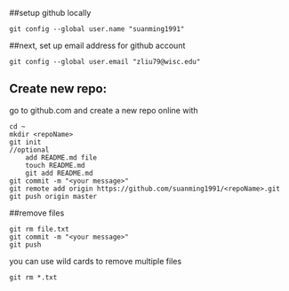 ##setup github locally
```
git config --global user.name "suanming1991"
```
##next, set up email address for github account
```
git config --global user.email "zliu79@wisc.edu"
```
## Create new repo:
go to github.com and create a new repo online with <repoName>
```
cd ~
mkdir <repoName>
git init
//optional
	add README.md file
	touch README.md
	git add README.md
git commit -m "<your message>"
git remote add origin https://github.com/suanming1991/<repoName>.git
git push origin master
```
##remove files

```
git rm file.txt
git commit -m "<your message>"
git push
```
you can use wild cards to remove multiple files

```
git rm *.txt
```
